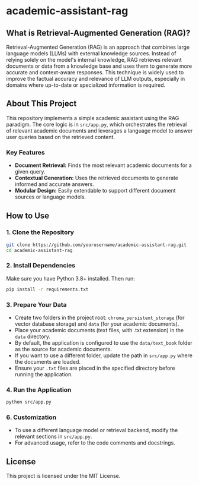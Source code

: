 # academic-assistant-rag
## What is Retrieval-Augmented Generation (RAG)?

Retrieval-Augmented Generation (RAG) is an approach that combines large language models (LLMs) with external knowledge sources. Instead of relying solely on the model's internal knowledge, RAG retrieves relevant documents or data from a knowledge base and uses them to generate more accurate and context-aware responses. This technique is widely used to improve the factual accuracy and relevance of LLM outputs, especially in domains where up-to-date or specialized information is required.

## About This Project

This repository implements a simple academic assistant using the RAG paradigm. The core logic is in `src/app.py`, which orchestrates the retrieval of relevant academic documents and leverages a language model to answer user queries based on the retrieved content.

### Key Features

- **Document Retrieval:** Finds the most relevant academic documents for a given query.
- **Contextual Generation:** Uses the retrieved documents to generate informed and accurate answers.
- **Modular Design:** Easily extendable to support different document sources or language models.


## How to Use

### 1. Clone the Repository

```bash
git clone https://github.com/yourusername/academic-assistant-rag.git
cd academic-assistant-rag
```

### 2. Install Dependencies

Make sure you have Python 3.8+ installed. Then run:

```bash
pip install -r requirements.txt
```

### 3. Prepare Your Data

- Create two folders in the project root: `chroma_persistent_storage` (for vector database storage) and `data` (for your academic documents).
- Place your academic documents (text files, with .txt extension) in the `data` directory.
- By default, the application is configured to use the `data/text_book` folder as the source for academic documents.  
- If you want to use a different folder, update the path in `src/app.py` where the documents are loaded.  
- Ensure your `.txt` files are placed in the specified directory before running the application.

### 4. Run the Application

```bash
python src/app.py
```

### 6. Customization

- To use a different language model or retrieval backend, modify the relevant sections in `src/app.py`.
- For advanced usage, refer to the code comments and docstrings.

## License

This project is licensed under the MIT License.